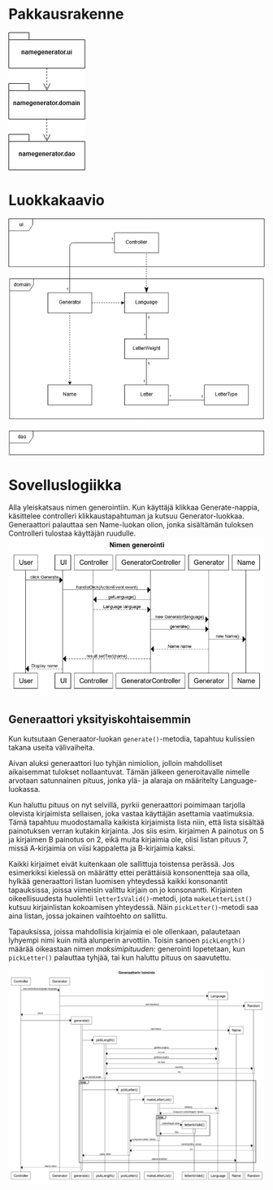 # Pakkausrakenne
![pakkausrakenne](kuvat/pakkausrakenne.jpg)

# Luokkakaavio
![luokkakaavio](kuvat/luokkakaavio.jpg)

# Sovelluslogiikka
Alla yleiskatsaus nimen generointiin. Kun käyttäjä klikkaa Generate-nappia, käsittelee controlleri 
klikkaustapahtuman ja kutsuu Generator-luokkaa. Generaattori palauttaa sen Name-luokan olion, 
jonka sisältämän tuloksen Controlleri tulostaa käyttäjän ruudulle.
![nimen generointi](kuvat/nimen_generointi.png)

## Generaattori yksityiskohtaisemmin
Kun kutsutaan Generaator-luokan `generate()`-metodia, tapahtuu kulissien takana useita välivaiheita.

Aivan aluksi generaattori luo tyhjän nimiolion, jolloin mahdolliset aikaisemmat tulokset nollaantuvat. 
Tämän jälkeen generoitavalle nimelle arvotaan satunnainen pituus, jonka ylä- ja alaraja on määritelty Language-luokassa.

Kun haluttu pituus on nyt selvillä, pyrkii generaattori poimimaan tarjolla olevista kirjaimista sellaisen, 
joka vastaa käyttäjän asettamia vaatimuksia. Tämä tapahtuu muodostamalla kaikista kirjaimista lista niin, että
lista sisältää painotuksen verran kutakin kirjainta. Jos siis esim. kirjaimen A painotus on 5 ja kirjaimen B painotus on 2,
eikä muita kirjaimia ole, olisi listan pituus 7, missä A-kirjaimia on viisi kappaletta ja B-kirjaimia kaksi.

Kaikki kirjaimet eivät kuitenkaan ole sallittuja toistensa perässä. Jos esimerkiksi kielessä on määrätty
ettei perättäisiä konsonentteja saa olla, hylkää generaattori listan luomisen yhteydessä kaikki konsonantit 
tapauksissa, joissa viimeisin valittu kirjain on jo konsonantti. 
Kirjainten oikeellisuudesta huolehtii `letterIsValid()`-metodi, jota `makeLetterList()` kutsuu kirjainlistan
kokoamisen yhteydessä. Näin `pickLetter()`-metodi saa aina listan, jossa jokainen vaihtoehto *on* sallittu.

Tapauksissa, joissa mahdollisia kirjaimia ei ole ollenkaan, palautetaan lyhyempi nimi kuin mitä alunperin arvottiin.
Toisin sanoen `pickLength()` määrää oikeastaan nimen *maksimipituuden*: generointi lopetetaan, kun `pickLetter()`
palauttaa tyhjää, tai kun haluttu pituus on saavutettu.

![generaattorin toiminta](kuvat/generaattorin_toiminta.png)